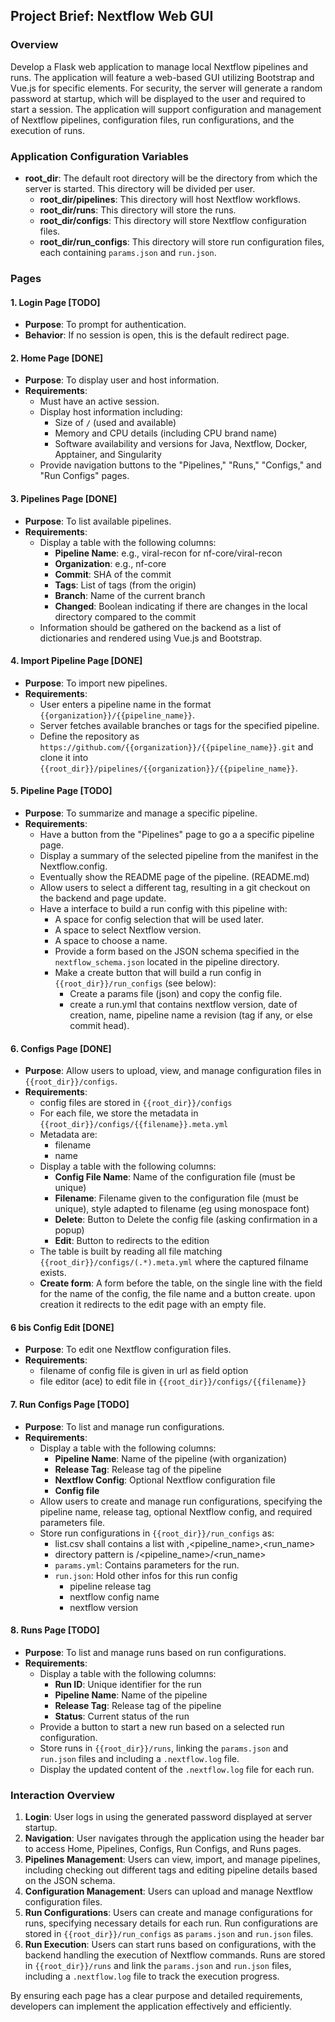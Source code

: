 ## Project Brief: Nextflow Web GUI

### Overview
Develop a Flask web application to manage local Nextflow pipelines and runs. The application will feature a web-based GUI utilizing Bootstrap and Vue.js for specific elements. For security, the server will generate a random password at startup, which will be displayed to the user and required to start a session. The application will support configuration and management of Nextflow pipelines, configuration files, run configurations, and the execution of runs.

### Application Configuration Variables
- **root_dir**: The default root directory will be the directory from which the server is started. This directory will be divided per user.
  - **root_dir/pipelines**: This directory will host Nextflow workflows.
  - **root_dir/runs**: This directory will store the runs.
  - **root_dir/configs**: This directory will store Nextflow configuration files.
  - **root_dir/run_configs**: This directory will store run configuration files, each containing `params.json` and `run.json`.

### Pages

#### 1. **Login Page** [TODO]
- **Purpose**: To prompt for authentication.
- **Behavior**: If no session is open, this is the default redirect page.

#### 2. **Home Page** [DONE]
- **Purpose**: To display user and host information.
- **Requirements**:
  - Must have an active session.
  - Display host information including:
    - Size of `/` (used and available)
    - Memory and CPU details (including CPU brand name)
    - Software availability and versions for Java, Nextflow, Docker, Apptainer, and Singularity
  - Provide navigation buttons to the "Pipelines," "Runs," "Configs," and "Run Configs" pages.

#### 3. **Pipelines Page** [DONE]
- **Purpose**: To list available pipelines.
- **Requirements**:
  - Display a table with the following columns:
    - **Pipeline Name**: e.g., viral-recon for nf-core/viral-recon
    - **Organization**: e.g., nf-core
    - **Commit**: SHA of the commit
    - **Tags**: List of tags (from the origin)
    - **Branch**: Name of the current branch
    - **Changed**: Boolean indicating if there are changes in the local directory compared to the commit
  - Information should be gathered on the backend as a list of dictionaries and rendered using Vue.js and Bootstrap.

#### 4. **Import Pipeline Page** [DONE]
- **Purpose**: To import new pipelines.
- **Requirements**:
  - User enters a pipeline name in the format `{{organization}}/{{pipeline_name}}`.
  - Server fetches available branches or tags for the specified pipeline.
  - Define the repository as `https://github.com/{{organization}}/{{pipeline_name}}.git` and clone it into `{{root_dir}}/pipelines/{{organization}}/{{pipeline_name}}`.

#### 5. **Pipeline Page** [TODO]
- **Purpose**: To summarize and manage a specific pipeline.
- **Requirements**:
  - Have a button from the "Pipelines" page to go a a specific pipeline page. 
  - Display a summary of the selected pipeline from the manifest in the Nextflow.config.
  - Eventually show the README page of the pipeline. (README.md)
  - Allow users to select a different tag, resulting in a git checkout on the backend and page update.
  - Have a interface to build a run config with this pipeline with:
    - A space for config selection that will be used later.
    - A space to select Nextflow version.
    - A space to choose a name.
    - Provide a form based on the JSON schema specified in the `nextflow_schema.json` located in the pipeline directory.
    - Make a create button that will build a run config in `{{root_dir}}/run_configs` (see below):
      - Create a params file (json) and copy the config file.
      - create a run.yml that contains nextflow version, date of creation, name, pipeline name a revision (tag if any, or else commit head). 

#### 6. **Configs Page** [DONE]
- **Purpose**: Allow users to upload, view, and manage configuration files in `{{root_dir}}/configs`.
- **Requirements**:
  - config files are stored in `{{root_dir}}/configs`
  - For each file, we store the metadata in `{{root_dir}}/configs/{{filename}}.meta.yml`
  - Metadata are:
    - filename
    - name
  - Display a table with the following columns:
    - **Config File Name**: Name of the configuration file (must be unique)
    - **Filename**: Filename given to the configuration file (must be unique), style adapted to filename (eg using monospace font)
    - **Delete**: Button to Delete the config file (asking confirmation in a popup)
    - **Edit**: Button to redirects to the edition 
  - The table is built by reading all file matching `{{root_dir}}/configs/(.*).meta.yml` where the captured filname exists.
  - **Create form**: A form before the table, on the single line with the field for the name of the config, the file name and a button create. upon creation it redirects to the edit page with an empty file.

#### 6 bis **Config Edit** [DONE]
- **Purpose**: To edit one Nextflow configuration files.
- **Requirements**:
  - filename of config file is given in url as field option
  - file editor (ace) to edit file in `{{root_dir}}/configs/{{filename}}`

#### 7. **Run Configs Page** [TODO]
- **Purpose**: To list and manage run configurations.
- **Requirements**:
  - Display a table with the following columns:
    - **Pipeline Name**: Name of the pipeline (with organization)
    - **Release Tag**: Release tag of the pipeline
    - **Nextflow Config**: Optional Nextflow configuration file
    - **Config file**
  - Allow users to create and manage run configurations, specifying the pipeline name, release tag, optional Nextflow config, and required parameters file.
  - Store run configurations in `{{root_dir}}/run_configs` as:
    - list.csv shall contains a list with <organization>,<pipeline_name>,<run_name>
    - directory pattern is <organization>/<pipeline_name>/<run_name>
    - `params.yml`: Contains parameters for the run.
    - `run.json`: Hold other infos for this run config
      - pipeline release tag
      - nextflow config name
      - nextflow version

#### 8. **Runs Page** [TODO]
- **Purpose**: To list and manage runs based on run configurations.
- **Requirements**:
  - Display a table with the following columns:
    - **Run ID**: Unique identifier for the run
    - **Pipeline Name**: Name of the pipeline
    - **Release Tag**: Release tag of the pipeline
    - **Status**: Current status of the run
  - Provide a button to start a new run based on a selected run configuration.
  - Store runs in `{{root_dir}}/runs`, linking the `params.json` and `run.json` files and including a `.nextflow.log` file.
  - Display the updated content of the `.nextflow.log` file for each run.

### Interaction Overview
1. **Login**: User logs in using the generated password displayed at server startup.
2. **Navigation**: User navigates through the application using the header bar to access Home, Pipelines, Configs, Run Configs, and Runs pages.
3. **Pipelines Management**: Users can view, import, and manage pipelines, including checking out different tags and editing pipeline details based on the JSON schema.
4. **Configuration Management**: Users can upload and manage Nextflow configuration files.
5. **Run Configurations**: Users can create and manage configurations for runs, specifying necessary details for each run. Run configurations are stored in `{{root_dir}}/run_configs` as `params.json` and `run.json` files.
6. **Run Execution**: Users can start runs based on configurations, with the backend handling the execution of Nextflow commands. Runs are stored in `{{root_dir}}/runs` and link the `params.json` and `run.json` files, including a `.nextflow.log` file to track the execution progress.

By ensuring each page has a clear purpose and detailed requirements, developers can implement the application effectively and efficiently.


